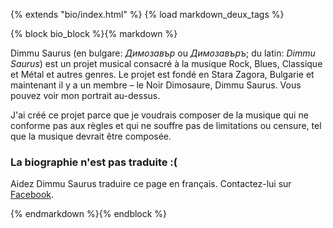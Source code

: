 {% extends "bio/index.html" %}
{% load markdown_deux_tags %}

{% block bio_block %}{% markdown %}

Dimmu Saurus (en bulgare: *Димозавър* ou *Димозавъръ*; du latin: *Dimmu Saurus*) est un projet musical consacré à la musique Rock, Blues, Classique et Métal et autres genres. Le projet est fondé en Stara Zagora, Bulgarie et maintenant il y a un membre – le Noir Dimosaure, Dimmu Saurus. Vous pouvez voir mon portrait au-dessus.

J'ai créé ce projet parce que je voudrais composer de la musique qui ne conforme pas aux règles et qui ne souffre pas de limitations ou censure, tel que la musique devrait être composée.

### La biographie n'est pas traduite :(
Aidez Dimmu Saurus traduire ce page en français. Contactez-lui sur [Facebook](https://www.facebook.com/dimmusaurus/).

{% endmarkdown %}{% endblock %}
